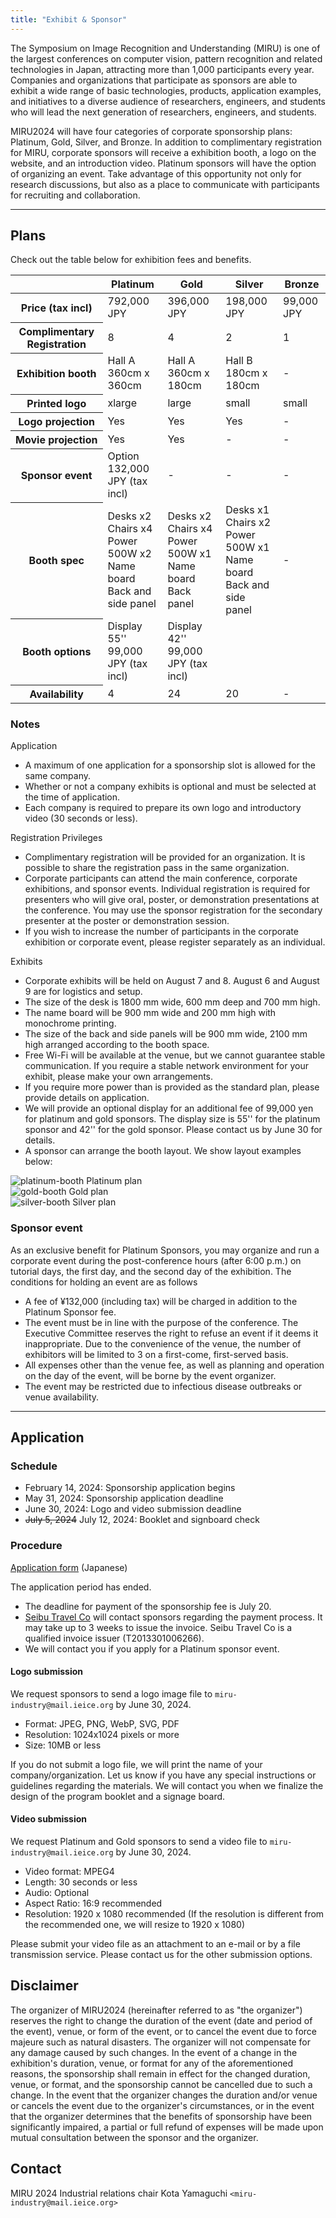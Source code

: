 ```yaml
---
title: "Exhibit & Sponsor"
---
```


The Symposium on Image Recognition and Understanding (MIRU) is one of the largest conferences on computer vision, pattern recognition and related technologies in Japan, attracting more than 1,000 participants every year. Companies and organizations that participate as sponsors are able to exhibit a wide range of basic technologies, products, application examples, and initiatives to a diverse audience of researchers, engineers, and students who will lead the next generation of researchers, engineers, and students.

MIRU2024 will have four categories of corporate sponsorship plans: Platinum, Gold, Silver, and Bronze. In addition to complimentary registration for MIRU, corporate sponsors will receive a exhibition booth, a logo on the website, and an introduction video. Platinum sponsors will have the option of organizing an event. Take advantage of this opportunity not only for research discussions, but also as a place to communicate with participants for recruiting and collaboration.

---

## Plans

Check out the table below for exhibition fees and benefits.

<table class="table">
<thead class="table-dark">
<tr>
  <th scope="col"></th>
  <th scope="col">Platinum</th>
  <th scope="col">Gold</th>
  <th scope="col">Silver</th>
  <th scope="col">Bronze</th>
</tr>
</thead>
<tbody>
<tr>
  <th scope="row">Price (tax incl)</th>
  <td>792,000 JPY</td>
  <td>396,000 JPY</td>
  <td>198,000 JPY</td>
  <td>99,000 JPY</td>
</tr>
<tr>
  <th scope="row">Complimentary Registration</td>
  <td>8</td>
  <td>4</td>
  <td>2</td>
  <td>1</td>
</tr>
<tr>
  <th scope="row">Exhibition booth</th>
  <td>Hall A<br>360cm x 360cm</td>
  <td>Hall A<br>360cm x 180cm</td>
  <td>Hall B<br>180cm x 180cm</td>
  <td>-</td>
</tr>
<tr>
  <th scope="row">Printed logo</th>
  <td>xlarge</td>
  <td>large</td>
  <td>small</td>
  <td>small</td>
</tr>
<tr>
  <th scope="row">Logo projection</th>
  <td>Yes</td>
  <td>Yes</td>
  <td>Yes</td>
  <td>-</td>
</tr>
<tr>
  <th scope="row">Movie projection</th>
  <td>Yes</td>
  <td>Yes</td>
  <td>-</td>
  <td>-</td>
</tr>
<tr>
  <th scope="row">Sponsor event</th>
  <td>Option<br>132,000 JPY (tax incl)</td>
  <td>-</td>
  <td>-</td>
  <td>-</td>
</tr>
<tr>
  <th scope="row">Booth spec</th>
  <td>Desks x2<br>Chairs x4<br>Power 500W x2<br>Name board<br>Back and side panel</td>
  <td>Desks x2<br>Chairs x4<br>Power 500W x1<br>Name board<br>Back panel</td>
  <td>Desks x1<br>Chairs x2<br>Power 500W x1<br>Name board<br>Back and side panel</td>
  <td>-</td>
</tr>
<tr>
  <th scope="row">Booth options</th>
  <td>Display 55''<br>99,000 JPY (tax incl)</td>
  <td>Display 42''<br>99,000 JPY (tax incl)</td>
  <td></td>
  <td></td>
</tr>
<tr>
  <th scope="row">Availability</th>
  <td>4</td>
  <td>24</td>
  <td>20</td>
  <td>-</td>
</tr>
</tbody>
</table>

### Notes

Application

- A maximum of one application for a sponsorship slot is allowed for the same company.
- Whether or not a company exhibits is optional and must be selected at the time of application.
- Each company is required to prepare its own logo and introductory video (30 seconds or less).

Registration Privileges

- Complimentary registration will be provided for an organization. It is possible to share the registration pass in the same organization.
- Corporate participants can attend the main conference, corporate exhibitions, and sponsor events. Individual registration is required for presenters who will give oral, poster, or demonstration presentations at the conference. You may use the sponsor registration for the secondary presenter at the poster or demonstration session.
- If you wish to increase the number of participants in the corporate exhibition or corporate event, please register separately as an individual.

Exhibits

- Corporate exhibits will be held on August 7 and 8. August 6 and August 9 are for logistics and setup.
- The size of the desk is 1800 mm wide, 600 mm deep and 700 mm high.
- The name board will be 900 mm wide and 200 mm high with monochrome printing.
- The size of the back and side panels will be 900 mm wide, 2100 mm high arranged according to the booth space.
- Free Wi-Fi will be available at the venue, but we cannot guarantee stable communication. If you require a stable network environment for your exhibit, please make your own arrangements.
- If you require more power than is provided as the standard plan, please provide details on application.
- We will provide an optional display for an additional fee of 99,000 yen for platinum and gold sponsors. The display size is 55'' for the platinum sponsor and 42'' for the gold sponsor. Please contact us by June 30 for details.
- A sponsor can arrange the booth layout. We show layout examples below:

<div class="container text-center mb-4">
  <div class="row">
    <div class="col">
      <img src="/sponsor-platinum-booth.png" class="img-thumbnail" alt="platinum-booth">
      Platinum plan
    </div>
    <div class="col">
      <img src="/sponsor-gold-booth.png" class="img-thumbnail" alt="gold-booth">
      Gold plan
    </div>
    <div class="col">
      <img src="/sponsor-silver-booth.png" class="img-thumbnail" alt="silver-booth">
      Silver plan
    </div>
  </div>
</div>


### Sponsor event

As an exclusive benefit for Platinum Sponsors, you may organize and run a corporate event during the post-conference hours (after 6:00 p.m.) on tutorial days, the first day, and the second day of the exhibition. The conditions for holding an event are as follows

- A fee of ¥132,000 (including tax) will be charged in addition to the Platinum Sponsor fee.
- The event must be in line with the purpose of the conference. The Executive Committee reserves the right to refuse an event if it deems it inappropriate.
Due to the convenience of the venue, the number of exhibitors will be limited to 3 on a first-come, first-served basis.
- All expenses other than the venue fee, as well as planning and operation on the day of the event, will be borne by the event organizer.
- The event may be restricted due to infectious disease outbreaks or venue availability.

---

## Application

### Schedule

- February 14, 2024: Sponsorship application begins
- May 31, 2024: Sponsorship application deadline
- June 30, 2024: Logo and video submission deadline
- <del>July 5, 2024</del> July 12, 2024: Booklet and signboard check

### Procedure

[Application form](https://docs.google.com/forms/d/e/1FAIpQLSfX-7MlnoQQbm7ih9hnD0CtKoOabqD2fPPxDuneTk82ofBwhQ/viewform?usp=sf_link) (Japanese)

The application period has ended.

- The deadline for payment of the sponsorship fee is July 20.
- [Seibu Travel Co](https://www.seibutravel.co.jp/) will contact sponsors regarding the payment process. It may take up to 3 weeks to issue the invoice. Seibu Travel Co is a qualified invoice issuer (T2013301006266).
- We will contact you if you apply for a Platinum sponsor event.

#### Logo submission

We request sponsors to send a logo image file to `miru-industry@mail.ieice.org` by June 30, 2024.

- Format: JPEG, PNG, WebP, SVG, PDF
- Resolution: 1024x1024 pixels or more
- Size: 10MB or less

If you do not submit a logo file, we will print the name of your company/organization. Let us know if you have any special instructions or guidelines regarding the materials. We will contact you when we finalize the design of the program booklet and a signage board.

#### Video submission

We request Platinum and Gold sponsors to send a video file to `miru-industry@mail.ieice.org` by June 30, 2024.

- Video format: MPEG4
- Length: 30 seconds or less
- Audio: Optional
- Aspect Ratio: 16:9 recommended
- Resolution: 1920 x 1080 recommended (If the resolution is different from the recommended one, we will resize to 1920 x 1080)

Please submit your video file as an attachment to an e-mail or by a file transmission service. Please contact us for the other submission options.

## Disclaimer

The organizer of MIRU2024 (hereinafter referred to as "the organizer") reserves the right to change the duration of the event (date and period of the event), venue, or form of the event, or to cancel the event due to force majeure such as natural disasters.
The organizer will not compensate for any damage caused by such changes.
In the event of a change in the exhibition's duration, venue, or format for any of the aforementioned reasons, the sponsorship shall remain in effect for the changed duration, venue, or format, and the sponsorship cannot be cancelled due to such a change.
In the event that the organizer changes the duration and/or venue or cancels the event due to the organizer's circumstances, or in the event that the organizer determines that the benefits of sponsorship have been significantly impaired, a partial or full refund of expenses will be made upon mutual consultation between the sponsor and the organizer.

## Contact

MIRU 2024 Industrial relations chair
Kota Yamaguchi `<miru-industry@mail.ieice.org>`
